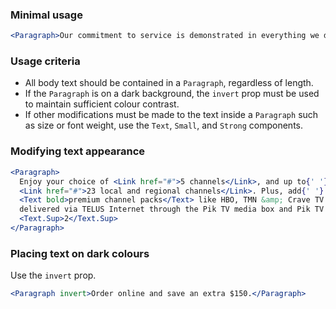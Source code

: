### Minimal usage

```jsx
<Paragraph>Our commitment to service is demonstrated in everything we do.</Paragraph>
```

### Usage criteria

- All body text should be contained in a `Paragraph`, regardless of length.
- If the `Paragraph` is on a dark background, the `invert` prop must be used to maintain sufficient colour contrast.
- If other modifications must be made to the text inside a `Paragraph` such as size or font weight, use the `Text`, `Small`, and `Strong` components.

### Modifying text appearance

```jsx
<Paragraph>
  Enjoy your choice of <Link href="#">5 channels</Link>, and up to{' '}
  <Link href="#">23 local and regional channels</Link>. Plus, add{' '}
  <Text bold>premium channel packs</Text> like HBO, TMN &amp; Crave TV for just $20/mo. All
  delivered via TELUS Internet through the Pik TV media box and Pik TV app.
  <Text.Sup>2</Text.Sup>
</Paragraph>
```

### Placing text on dark colours

Use the `invert` prop.

```jsx { "props": { "className": "docs_purple-block" } }
<Paragraph invert>Order online and save an extra $150.</Paragraph>
```
